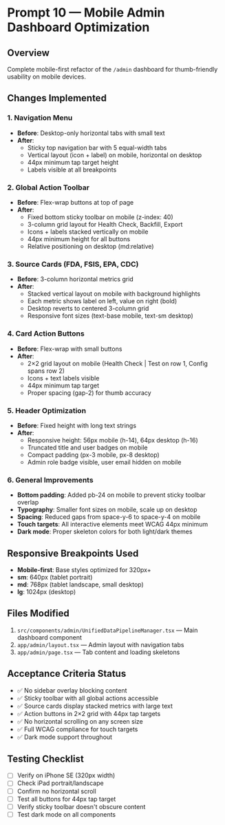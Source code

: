 # Prompt 10 — Mobile Admin Dashboard Optimization

## Overview
Complete mobile-first refactor of the `/admin` dashboard for thumb-friendly usability on mobile devices.

## Changes Implemented

### 1. Navigation Menu
- **Before**: Desktop-only horizontal tabs with small text
- **After**: 
  - Sticky top navigation bar with 5 equal-width tabs
  - Vertical layout (icon + label) on mobile, horizontal on desktop
  - 44px minimum tap target height
  - Labels visible at all breakpoints

### 2. Global Action Toolbar
- **Before**: Flex-wrap buttons at top of page
- **After**:
  - Fixed bottom sticky toolbar on mobile (z-index: 40)
  - 3-column grid layout for Health Check, Backfill, Export
  - Icons + labels stacked vertically on mobile
  - 44px minimum height for all buttons
  - Relative positioning on desktop (md:relative)

### 3. Source Cards (FDA, FSIS, EPA, CDC)
- **Before**: 3-column horizontal metrics grid
- **After**:
  - Stacked vertical layout on mobile with background highlights
  - Each metric shows label on left, value on right (bold)
  - Desktop reverts to centered 3-column grid
  - Responsive font sizes (text-base mobile, text-sm desktop)

### 4. Card Action Buttons
- **Before**: Flex-wrap with small buttons
- **After**:
  - 2×2 grid layout on mobile (Health Check | Test on row 1, Config spans row 2)
  - Icons + text labels visible
  - 44px minimum tap target
  - Proper spacing (gap-2) for thumb accuracy

### 5. Header Optimization
- **Before**: Fixed height with long text strings
- **After**:
  - Responsive height: 56px mobile (h-14), 64px desktop (h-16)
  - Truncated title and user badges on mobile
  - Compact padding (px-3 mobile, px-8 desktop)
  - Admin role badge visible, user email hidden on mobile

### 6. General Improvements
- **Bottom padding**: Added pb-24 on mobile to prevent sticky toolbar overlap
- **Typography**: Smaller font sizes on mobile, scale up on desktop
- **Spacing**: Reduced gaps from space-y-6 to space-y-4 on mobile
- **Touch targets**: All interactive elements meet WCAG 44px minimum
- **Dark mode**: Proper skeleton colors for both light/dark themes

## Responsive Breakpoints Used
- **Mobile-first**: Base styles optimized for 320px+
- **sm**: 640px (tablet portrait)
- **md**: 768px (tablet landscape, small desktop)
- **lg**: 1024px (desktop)

## Files Modified
1. `src/components/admin/UnifiedDataPipelineManager.tsx` — Main dashboard component
2. `app/admin/layout.tsx` — Admin layout with navigation tabs
3. `app/admin/page.tsx` — Tab content and loading skeletons

## Acceptance Criteria Status
- ✅ No sidebar overlay blocking content
- ✅ Sticky toolbar with all global actions accessible
- ✅ Source cards display stacked metrics with large text
- ✅ Action buttons in 2×2 grid with 44px tap targets
- ✅ No horizontal scrolling on any screen size
- ✅ Full WCAG compliance for touch targets
- ✅ Dark mode support throughout

## Testing Checklist
- [ ] Verify on iPhone SE (320px width)
- [ ] Check iPad portrait/landscape
- [ ] Confirm no horizontal scroll
- [ ] Test all buttons for 44px tap target
- [ ] Verify sticky toolbar doesn't obscure content
- [ ] Test dark mode on all components
